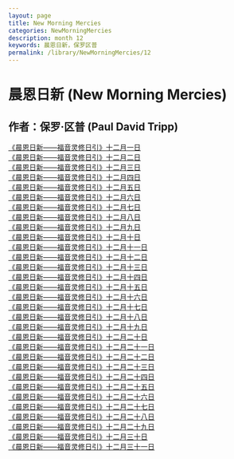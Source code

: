 ```yaml
---
layout: page
title: New Morning Mercies
categories: NewMorningMercies
description: month 12
keywords: 晨恩日新，保罗区普
permalink: /library/NewMorningMercies/12
---
```


# 晨恩日新 (New Morning Mercies)

## 作者：保罗·区普 (Paul David Tripp)

[《晨恩日新——福音灵修日引》十二月一日](/library/NewMorningMercies/1201)<br>
[《晨恩日新——福音灵修日引》十二月二日](/library/NewMorningMercies/1202)<br>
[《晨恩日新——福音灵修日引》十二月三日](/library/NewMorningMercies/1203)<br>
[《晨恩日新——福音灵修日引》十二月四日](/library/NewMorningMercies/1204)<br>
[《晨恩日新——福音灵修日引》十二月五日](/library/NewMorningMercies/1205)<br>
[《晨恩日新——福音灵修日引》十二月六日](/library/NewMorningMercies/1206)<br>
[《晨恩日新——福音灵修日引》十二月七日](/library/NewMorningMercies/1207)<br>
[《晨恩日新——福音灵修日引》十二月八日](/library/NewMorningMercies/1208)<br>
[《晨恩日新——福音灵修日引》十二月九日](/library/NewMorningMercies/1209)<br>
[《晨恩日新——福音灵修日引》十二月十日](/library/NewMorningMercies/1210)<br>
[《晨恩日新——福音灵修日引》十二月十一日](/library/NewMorningMercies/1211)<br>
[《晨恩日新——福音灵修日引》十二月十二日](/library/NewMorningMercies/1212)<br>
[《晨恩日新——福音灵修日引》十二月十三日](/library/NewMorningMercies/1213)<br>
[《晨恩日新——福音灵修日引》十二月十四日](/library/NewMorningMercies/1214)<br>
[《晨恩日新——福音灵修日引》十二月十五日](/library/NewMorningMercies/1215)<br>
[《晨恩日新——福音灵修日引》十二月十六日](/library/NewMorningMercies/1216)<br>
[《晨恩日新——福音灵修日引》十二月十七日](/library/NewMorningMercies/1217)<br>
[《晨恩日新——福音灵修日引》十二月十八日](/library/NewMorningMercies/1218)<br>
[《晨恩日新——福音灵修日引》十二月十九日](/library/NewMorningMercies/1219)<br>
[《晨恩日新——福音灵修日引》十二月二十日](/library/NewMorningMercies/1220)<br>
[《晨恩日新——福音灵修日引》十二月二十一日](/library/NewMorningMercies/1221)<br>
[《晨恩日新——福音灵修日引》十二月二十二日](/library/NewMorningMercies/1222)<br>
[《晨恩日新——福音灵修日引》十二月二十三日](/library/NewMorningMercies/1223)<br>
[《晨恩日新——福音灵修日引》十二月二十四日](/library/NewMorningMercies/1224)<br>
[《晨恩日新——福音灵修日引》十二月二十五日](/library/NewMorningMercies/1225)<br>
[《晨恩日新——福音灵修日引》十二月二十六日](/library/NewMorningMercies/1226)<br>
[《晨恩日新——福音灵修日引》十二月二十七日](/library/NewMorningMercies/1227)<br>
[《晨恩日新——福音灵修日引》十二月二十八日](/library/NewMorningMercies/1228)<br>
[《晨恩日新——福音灵修日引》十二月二十九日](/library/NewMorningMercies/1229)<br>
[《晨恩日新——福音灵修日引》十二月三十日](/library/NewMorningMercies/1230)<br>
[《晨恩日新——福音灵修日引》十二月三十一日](/library/NewMorningMercies/1231)<br>